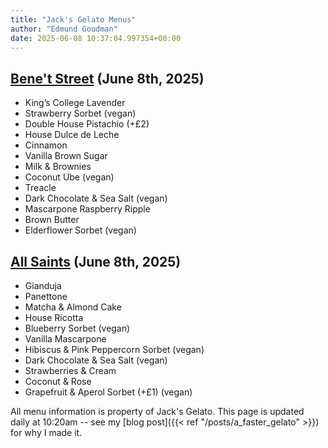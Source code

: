 ```yaml
---
title: "Jack's Gelato Menus"
author: "Edmund Goodman"
date: 2025-06-08 10:37:04.997354+00:00
---
```


## [Bene't Street](https://www.jacksgelato.com/bene-t-street-menu) (June 8th, 2025)

- King’s College Lavender
- Strawberry Sorbet (vegan)
- Double House Pistachio (+£2)
- House Dulce de Leche
- Cinnamon
- Vanilla Brown Sugar
- Milk & Brownies
- Coconut Ube (vegan)
- Treacle
- Dark Chocolate & Sea Salt (vegan)
- Mascarpone Raspberry Ripple
- Brown Butter
- Elderflower Sorbet (vegan)


## [All Saints](https://www.jacksgelato.com/all-saints-menu) (June 8th, 2025)

- Gianduja
- Panettone
- Matcha & Almond Cake
- House Ricotta
- Blueberry Sorbet (vegan)
- Vanilla Mascarpone
- Hibiscus & Pink Peppercorn Sorbet (vegan)
- Dark Chocolate & Sea Salt (vegan)
- Strawberries & Cream
- Coconut & Rose
- Grapefruit & Aperol Sorbet (+£1) (vegan)

All menu information is property of Jack's Gelato. This page is
updated daily at 10:20am -- see my
[blog post]({{< ref "/posts/a_faster_gelato" >}}) for why I made it.
